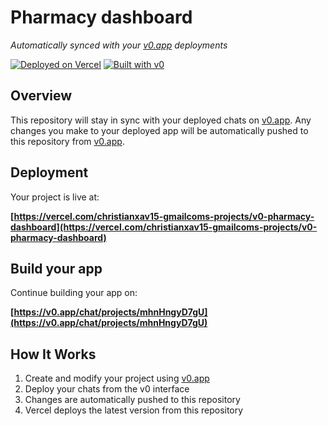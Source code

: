 # Pharmacy dashboard

*Automatically synced with your [v0.app](https://v0.app) deployments*

[![Deployed on Vercel](https://img.shields.io/badge/Deployed%20on-Vercel-black?style=for-the-badge&logo=vercel)](https://vercel.com/christianxav15-gmailcoms-projects/v0-pharmacy-dashboard)
[![Built with v0](https://img.shields.io/badge/Built%20with-v0.app-black?style=for-the-badge)](https://v0.app/chat/projects/mhnHngyD7gU)

## Overview

This repository will stay in sync with your deployed chats on [v0.app](https://v0.app).
Any changes you make to your deployed app will be automatically pushed to this repository from [v0.app](https://v0.app).

## Deployment

Your project is live at:

**[https://vercel.com/christianxav15-gmailcoms-projects/v0-pharmacy-dashboard](https://vercel.com/christianxav15-gmailcoms-projects/v0-pharmacy-dashboard)**

## Build your app

Continue building your app on:

**[https://v0.app/chat/projects/mhnHngyD7gU](https://v0.app/chat/projects/mhnHngyD7gU)**

## How It Works

1. Create and modify your project using [v0.app](https://v0.app)
2. Deploy your chats from the v0 interface
3. Changes are automatically pushed to this repository
4. Vercel deploys the latest version from this repository
